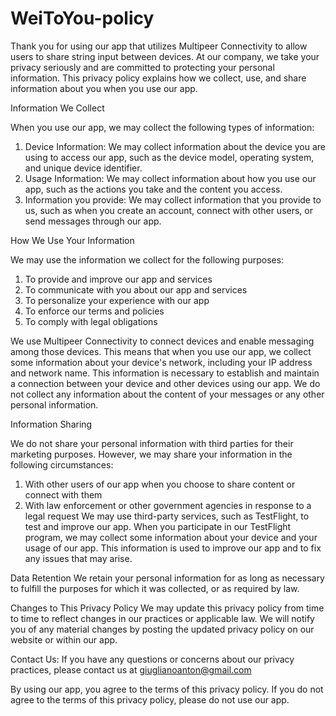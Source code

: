 # WeiToYou-policy

Thank you for using our app that utilizes Multipeer Connectivity to allow users to share string input between devices. At our company, we take your privacy seriously and are committed to protecting your personal information. This privacy policy explains how we collect, use, and share information about you when you use our app.

Information We Collect

When you use our app, we may collect the following types of information:
1. Device Information: We may collect information about the device you are using to access our app, such as the device model, operating system, and unique device identifier.
2. Usage Information: We may collect information about how you use our app, such as the actions you take and the content you access.
3. Information you provide: We may collect information that you provide to us, such as when you create an account, connect with other users, or send messages through our app.


How We Use Your Information

We may use the information we collect for the following purposes:
1. To provide and improve our app and services
2. To communicate with you about our app and services
3. To personalize your experience with our app
4. To enforce our terms and policies
5. To comply with legal obligations

We use Multipeer Connectivity to connect devices and enable messaging among those devices. This means that when you use our app, we collect some information about your device's network, including your IP address and network name. This information is necessary to establish and maintain a connection between your device and other devices using our app.
We do not collect any information about the content of your messages or any other personal information.

Information Sharing

We do not share your personal information with third parties for their marketing purposes. 
However, we may share your information in the following circumstances:
1. With other users of our app when you choose to share content or connect with them
2. With law enforcement or other government agencies in response to a legal request
We may use third-party services, such as TestFlight, to test and improve our app. When you participate in our TestFlight program, we may collect some information about your device and your usage of our app. This information is used to improve our app and to fix any issues that may arise.

Data Retention
We retain your personal information for as long as necessary to fulfill the purposes for which it was collected, or as required by law.

Changes to This Privacy Policy
We may update this privacy policy from time to time to reflect changes in our practices or applicable law. We will notify you of any material changes by posting the updated privacy policy on our website or within our app.

Contact Us:
If you have any questions or concerns about our privacy practices, please contact us at giuglianoanton@gmail.com

By using our app, you agree to the terms of this privacy policy. If you do not agree to the terms of this privacy policy, please do not use our app.
